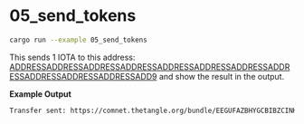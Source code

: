 # 05_send_tokens

```bash
cargo run --example 05_send_tokens
```

This sends 1 IOTA to this address: [ADDRESSADDRESSADDRESSADDRESSADDRESSADDRESSADDRESSADDRESSADDRESSADDRESSADDRESSADD9](https://comnet.thetangle.org/address/ADDRESSADDRESSADDRESSADDRESSADDRESSADDRESSADDRESSADDRESSADDRESSADDRESSADDRESSADD9) and show the result in the output.

**Example Output**
```bash
Transfer sent: https://comnet.thetangle.org/bundle/EEGUFAZBHYGCBIBZCINKVJJROUEQZJXTWIALAKAOTDHAWGRXHVBVZ9COWIETWPUGFHDHDUOHSNDEVJAJW
```
